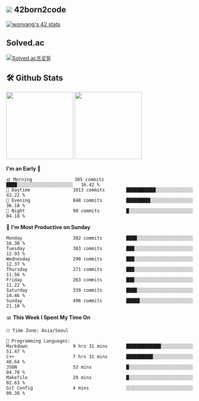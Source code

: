 
## <img src="https://img.shields.io/badge/-000000?style=flat&logo=42&logoColor=white"> 42born2code
[![wonyang's 42 stats](https://badge42.vercel.app/api/v2/cl5nhe5b6007809kydha7ht42/stats?cursusId=21&coalitionId=88)](https://profile.intra.42.fr/users/wonyang)

## Solved.ac
[![Solved.ac프로필](http://mazassumnida.wtf/api/v2/generate_badge?boj=bennyws)](https://solved.ac/bennyws)

## 🛠️ Github Stats
<p>
  <img height="180em" src="https://github-readme-stats-veggie-garden.vercel.app/api?username=gemstoneyang&show_icons=true&include_all_commits=true&bg_color=30,e96443,904e95&title_color=fff&text_color=fff">
  <img height="180em" src="https://github-readme-stats-veggie-garden.vercel.app/api/top-langs/?username=gemstoneyang&layout=compact&bg_color=30,e96443,904e95&title_color=fff&text_color=fff">
</p>

<!--START_SECTION:waka-->
**I'm an Early 🐤** 

```text
🌞 Morning                385 commits         ████░░░░░░░░░░░░░░░░░░░░░   16.42 % 
🌆 Daytime                1013 commits        ███████████░░░░░░░░░░░░░░   43.22 % 
🌃 Evening                848 commits         █████████░░░░░░░░░░░░░░░░   36.18 % 
🌙 Night                  98 commits          █░░░░░░░░░░░░░░░░░░░░░░░░   04.18 % 
```
📅 **I'm Most Productive on Sunday** 

```text
Monday                   382 commits         ████░░░░░░░░░░░░░░░░░░░░░   16.30 % 
Tuesday                  303 commits         ███░░░░░░░░░░░░░░░░░░░░░░   12.93 % 
Wednesday                290 commits         ███░░░░░░░░░░░░░░░░░░░░░░   12.37 % 
Thursday                 271 commits         ███░░░░░░░░░░░░░░░░░░░░░░   11.56 % 
Friday                   263 commits         ███░░░░░░░░░░░░░░░░░░░░░░   11.22 % 
Saturday                 339 commits         ████░░░░░░░░░░░░░░░░░░░░░   14.46 % 
Sunday                   496 commits         █████░░░░░░░░░░░░░░░░░░░░   21.16 % 
```


📊 **This Week I Spent My Time On** 

```text
🕑︎ Time Zone: Asia/Seoul

💬 Programming Languages: 
Markdown                 9 hrs 31 mins       █████████████░░░░░░░░░░░░   51.47 % 
C++                      7 hrs 31 mins       ██████████░░░░░░░░░░░░░░░   40.64 % 
JSON                     52 mins             █░░░░░░░░░░░░░░░░░░░░░░░░   04.70 % 
Makefile                 29 mins             █░░░░░░░░░░░░░░░░░░░░░░░░   02.63 % 
Git Config               4 mins              ░░░░░░░░░░░░░░░░░░░░░░░░░   00.38 % 
```


<!--END_SECTION:waka-->
